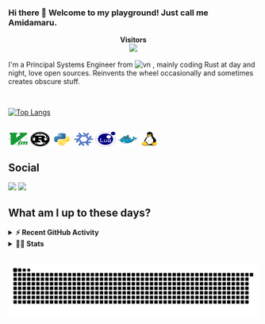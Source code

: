 ### Hi there 👋 Welcome to my playground! Just call me Amidamaru.

<p align="center">
  <b>Visitors</b><br>
  <img src="https://profile-counter.glitch.me/thaodt/count.svg" />
</p>

I'm a Principal Systems Engineer from <img src="https://static.dwcdn.net/css/flag-icons/flags/4x3/vn.svg" alt="vn" height="25"/> , 
mainly coding Rust at day and night, love open sources. Reinvents the wheel occasionally and sometimes creates obscure stuff.

<br>

[![Top Langs](https://github-readme-stats.vercel.app/api/top-langs/?username=thaodt&layout=compact&theme=gotham&cache_seconds=86400)](https://github.com/thaodt/thaodt)


<div style="display: inline_block"><br>
  <img align="center" alt="thaodt-nvim" height="30" width="40" src="https://raw.githubusercontent.com/devicons/devicon/master/icons/vim/vim-plain.svg">
  <img align="center" alt="thaodt-rust" height="30" width="40" src="https://raw.githubusercontent.com/devicons/devicon/master/icons/rust/rust-original.svg">
  <img align="center" alt="thaodt-python" height="30" width="40" src="https://raw.githubusercontent.com/devicons/devicon/master/icons/python/python-original.svg">
  <img align="center" alt="thaodt-nix" height="30" width="40" src="https://raw.githubusercontent.com/devicons/devicon/master/icons/nixos/nixos-plain.svg">  
  <img align="center" alt="thaodt-lua" height="30" width="40" src="https://raw.githubusercontent.com/devicons/devicon/master/icons/lua/lua-plain.svg">
  <img align="center" alt="thaodt-docker" height="30" width="40" src="https://raw.githubusercontent.com/devicons/devicon/master/icons/docker/docker-original.svg">
  <img align="center" alt="thaodt-linux" height="30" width="40" src="https://raw.githubusercontent.com/devicons/devicon/master/icons/linux/linux-original.svg">
</div>

## Social

<div>
  <a href="https://twitter.com/dreamsparkis" target="_blank"><img src="https://img.shields.io/badge/-Twitter-%23E4405F?style=for-the-badge&logo=twitter&logoColor=white" target="_blank"></a>
  <a href = "mailto:ardtimeit@gmail.com"><img src="https://img.shields.io/badge/-Gmail-%23333?style=for-the-badge&logo=gmail&logoColor=white" target="_blank"></a>

</div>

## What am I up to these days?
<details>
  <summary><b>⚡ Recent GitHub Activity</b></summary>
    <p>

<!--START_SECTION:activity-->
1. 🎉 Merged PR [#5](https://github.com/thaodt/substrate-dao-on-chain-gov-sys/pull/5) in [thaodt/substrate-dao-on-chain-gov-sys](https://github.com/thaodt/substrate-dao-on-chain-gov-sys)
2. 🎉 Merged PR [#1](https://github.com/thaodt/substrate-dao-on-chain-gov-sys/pull/1) in [thaodt/substrate-dao-on-chain-gov-sys](https://github.com/thaodt/substrate-dao-on-chain-gov-sys)
3. 🗣 Commented on [#367](https://github.com/informalsystems/hermes-sdk/pull/367#issuecomment-2249859702) in [informalsystems/hermes-sdk](https://github.com/informalsystems/hermes-sdk)
4. 🎉 Merged PR [#14](https://github.com/thaodt/substrate-dao-on-chain-gov-sys/pull/14) in [thaodt/substrate-dao-on-chain-gov-sys](https://github.com/thaodt/substrate-dao-on-chain-gov-sys)
5. 🎉 Merged PR [#24](https://github.com/thaodt/feeds-reader/pull/24) in [thaodt/feeds-reader](https://github.com/thaodt/feeds-reader)
6. 🎉 Merged PR [#23](https://github.com/thaodt/feeds-reader/pull/23) in [thaodt/feeds-reader](https://github.com/thaodt/feeds-reader)
7. 💪 Opened PR [#367](https://github.com/informalsystems/hermes-sdk/pull/367) in [informalsystems/hermes-sdk](https://github.com/informalsystems/hermes-sdk)
8. 🗣 Commented on [#214](https://github.com/informalsystems/hermes-sdk/issues/214#issuecomment-2151481273) in [informalsystems/hermes-sdk](https://github.com/informalsystems/hermes-sdk)
9. 🗣 Commented on [#214](https://github.com/informalsystems/hermes-sdk/issues/214#issuecomment-2149188476) in [informalsystems/hermes-sdk](https://github.com/informalsystems/hermes-sdk)
10. 🗣 Commented on [#214](https://github.com/informalsystems/hermes-sdk/issues/214#issuecomment-2133210336) in [informalsystems/hermes-sdk](https://github.com/informalsystems/hermes-sdk)
<!--END_SECTION:activity-->
  </p>
</details>


<details>
  <summary><b>👨‍💻 Stats</b></summary>
  <p align="center">
    <a>
      <img align="center" src="https://gist.githubusercontent.com/thaodt/1db1d598a9e4550fa45eaede87135b3b/raw/97f3e5e943703e61b223dbc8cfa33ae9a5beb97b/github-metrics.svg"/>
    </a>
  </p>
</details>
<br>
<p align="center">
  <img width="600" src="https://raw.githubusercontent.com/thaodt/thaodt/master/assets/github-snake.svg" />
</p>
